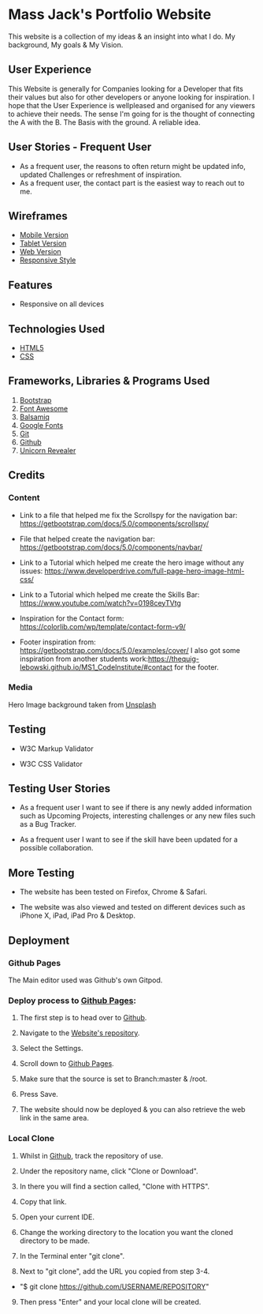 # Mass Jack's Portfolio Website
 This website is a collection of my ideas & an insight into what I do. My background, My goals & My Vision.



## User Experience
 This Website is generally for Companies looking for a Developer that fits their values but also 
 for other developers or anyone looking for inspiration. I hope that the User Experience 
 is wellpleased and organised for any viewers to achieve their needs. The sense I'm going for 
 is the thought of connecting the A with the B. The Basis with the ground. A reliable idea.

## User Stories - Frequent User
*  As a frequent user, the reasons to often return might be updated info, 
   updated Challenges or refreshment of inspiration.
*  As a frequent user, the contact part is the easiest way to reach out to me.

## Wireframes 
* [Mobile Version](./assets/wireframes/mobile.png)
* [Tablet Version](./assets/wireframes/tablet.png)
* [Web Version](./assets/wireframes/web.png)
* [Responsive Style](./assets/wireframes/responsive.png)


## Features
* Responsive on all devices

## Technologies Used

* [HTML5](https://en.wikipedia.org/wiki/HTML5)
* [CSS](https://en.wikipedia.org/wiki/CSS#CSS_3)

## Frameworks, Libraries & Programs Used
1. [Bootstrap](https://getbootstrap.com/docs/5.0/getting-started/introduction/)
2. [Font Awesome](https://fonts.google.com/)
3. [Balsamiq](https://balsamiq.com/)
4. [Google Fonts](https://fonts.google.com/)
5. [Git](https://git-scm.com/)
6. [Github](https://github.com/)
7. [Unicorn Revealer](https://chrome.google.com/webstore/detail/unicorn-revealer/lmlkphhdlngaicolpmaakfmhplagoaln?hl=en-GB)

## Credits
### Content
* Link to a file that helped me fix the Scrollspy for the navigation bar:
https://getbootstrap.com/docs/5.0/components/scrollspy/

* File that helped create the navigation bar: https://getbootstrap.com/docs/5.0/components/navbar/

* Link to a Tutorial which helped me create the hero image without any issues:
https://www.developerdrive.com/full-page-hero-image-html-css/

* Link to a Tutorial which helped me create the Skills Bar:
https://www.youtube.com/watch?v=0198ceyTVtg

* Inspiration for the Contact form: https://colorlib.com/wp/template/contact-form-v9/

* Footer inspiration from: https://getbootstrap.com/docs/5.0/examples/cover/
I also got some inspiration from another students work:https://thequig-lebowski.github.io/MS1_CodeInstitute/#contact for the footer.

### Media
Hero Image background taken from [Unsplash](https://unsplash.com/)

## Testing
* W3C Markup Validator

* W3C CSS Validator

## Testing User Stories
* As a frequent user I want to see if there is any newly added information such as Upcoming Projects, interesting challenges or any new files such as a Bug Tracker.

* As a frequent user I want to see if the skill have been updated for a possible collaboration.

## More Testing
* The website has been tested on Firefox, Chrome & Safari.

* The website was also viewed and tested on different devices such as iPhone X, iPad, iPad Pro & Desktop.

## Deployment

### Github Pages
The Main editor used was Github's own Gitpod.

### Deploy process to [Github Pages](https://github.com/):
1. The first step is to head over to [Github](https://github.com/).

2. Navigate to the [Website's repository](https://github.com/).

3. Select the Settings.

4. Scroll down to [Github Pages](https://github.com/).

5. Make sure that the source is set to Branch:master & /root.

6. Press Save.

7. The website should now be deployed & you can also retrieve the web link in the same area.

### Local Clone

1. Whilst in [Github](https://github.com/), track the repository of use.

2. Under the repository name, click "Clone or Download".

3. In there you will find a section called, "Clone with HTTPS".

4. Copy that link.

5. Open your current IDE.

6. Change the working directory to the location you want the cloned directory to be made.

7. In the Terminal enter "git clone".

8. Next to "git clone", add the URL you copied from step 3-4.

- "$ git clone https://github.com/USERNAME/REPOSITORY" 

9. Then press "Enter" and your local clone will be created. 








